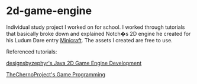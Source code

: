 2d-game-engine
================

Individual study project I worked on for school.  I worked through tutorials that basically broke down and explained Notch�s 2D engine he created for his Ludum Dare entry [Minicraft](http://www.ludumdare.com/compo/ludum-dare-22/?action=preview&uid=398).  The assets I created are free to use.

Referenced tutorials:

[designsbyzephyr's Java 2D Game Engine Development](http://www.youtube.com/playlist?list=PL8CAB66181A502179) 

[TheChernoProject's Game Programming](http://www.youtube.com/playlist?list=PLlrATfBNZ98eOOCk2fOFg7Qg5yoQfFAdf)
